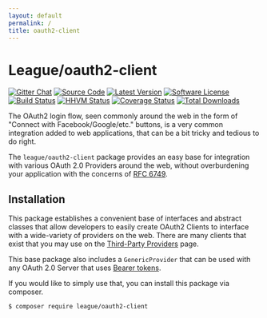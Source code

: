 ```yaml
---
layout: default
permalink: /
title: oauth2-client
---
```


League/oauth2-client
======================

[![Gitter Chat](https://img.shields.io/badge/gitter-join_chat-brightgreen.svg?style=flat-square)](https://gitter.im/thephpleague/oauth2-client)
[![Source Code](http://img.shields.io/badge/source-thephpleague/oauth2--client-blue.svg?style=flat-square)](https://github.com/thephpleague/oauth2-client)
[![Latest Version](https://img.shields.io/github/release/thephpleague/oauth2-client.svg?style=flat-square)](https://github.com/thephpleague/oauth2-client/releases)
[![Software License](https://img.shields.io/badge/license-MIT-brightgreen.svg?style=flat-square)](https://github.com/thephpleague/oauth2-client/blob/master/LICENSE)
[![Build Status](https://img.shields.io/travis/thephpleague/oauth2-client/master.svg?style=flat-square)](https://travis-ci.org/thephpleague/oauth2-client)
[![HHVM Status](https://img.shields.io/hhvm/league/oauth2-client.svg?style=flat-square)](http://hhvm.h4cc.de/package/league/oauth2-client)
[![Coverage Status](https://img.shields.io/coveralls/thephpleague/oauth2-client/master.svg?style=flat-square)](https://coveralls.io/r/thephpleague/oauth2-client?branch=master)
[![Total Downloads](https://img.shields.io/packagist/dt/league/oauth2-client.svg?style=flat-square)](https://packagist.org/packages/league/oauth2-client)

The OAuth2 login flow, seen commonly around the web in the form of "Connect with Facebook/Google/etc." buttons, is a very
common integration added to web applications, that can be a bit tricky and tedious to do right.

The `league/oauth2-client` package provides an easy base for integration with various OAuth 2.0 Providers around the web,
without overburdening your application with the concerns of [RFC 6749](http://tools.ietf.org/html/rfc6749).

Installation
-------------

This package establishes a convenient base of interfaces and abstract classes that allow developers to easily create
OAuth2 Clients to interface with a wide-variety of providers on the web. There are many clients that exist that you may
use on the [Third-Party Providers](/providers/thirdparty) page.

This base package also includes a `GenericProvider` that can be used with any OAuth 2.0 Server that uses [Bearer tokens](http://tools.ietf.org/html/rfc6750).

If you would like to simply use that, you can install this package via composer.

~~~ bash
$ composer require league/oauth2-client
~~~



